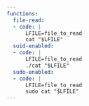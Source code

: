 ```yaml
---
functions:
  file-read:
  - code: |
      LFILE=file_to_read
      cat "$LFILE"
  suid-enabled:
  - code: |
      LFILE=file_to_read
      ./cat "$LFILE"
  sudo-enabled:
  - code: |
      LFILE=file_to_read
      sudo cat "$LFILE"
---
```

